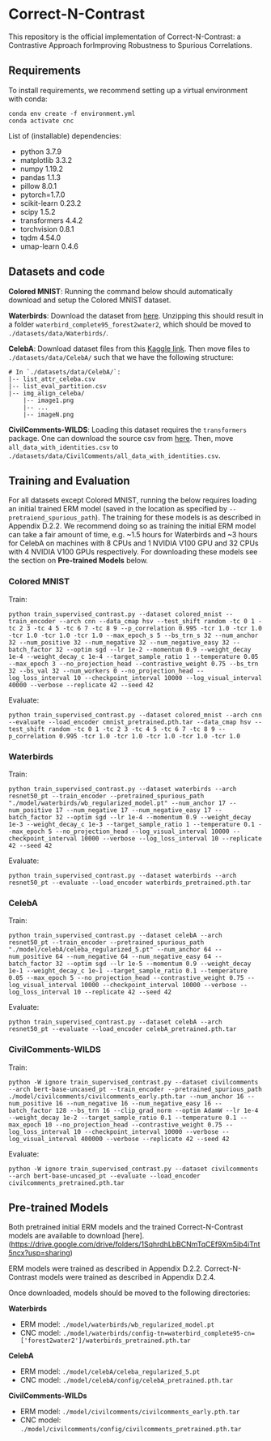 # Correct-N-Contrast

This repository is the official implementation of Correct-N-Contrast: a Contrastive Approach forImproving Robustness to Spurious Correlations. 


## Requirements

To install requirements, we recommend setting up a virtual environment with conda:

```setup
conda env create -f environment.yml  
conda activate cnc
```  

List of (installable) dependencies:  
* python 3.7.9  
* matplotlib 3.3.2
* numpy 1.19.2  
* pandas 1.1.3  
* pillow 8.0.1  
* pytorch=1.7.0  
* scikit-learn 0.23.2  
* scipy 1.5.2  
* transformers 4.4.2 
* torchvision 0.8.1  
* tqdm 4.54.0  
* umap-learn 0.4.6

## Datasets and code 

**Colored MNIST**: Running the command below should automatically download and setup the Colored MNIST dataset.  

**Waterbirds**: Download the dataset from [here](https://nlp.stanford.edu/data/dro/waterbird_complete95_forest2water2.tar.gz). Unzipping this should result in a folder `waterbird_complete95_forest2water2`, which should be moved to `./datasets/data/Waterbirds/`.  

**CelebA**: Download dataset files from this [Kaggle link](https://www.kaggle.com/jessicali9530/celeba-dataset). Then move files to `./datasets/data/CelebA/` such that we have the following structure:
```
# In `./datasets/data/CelebA/`:
|-- list_attr_celeba.csv
|-- list_eval_partition.csv
|-- img_align_celeba/
    |-- image1.png
    |-- ...
    |-- imageN.png
```  

**CivilComments-WILDS**: Loading this dataset requires the `transformers` package. One can download the source csv from [here](https://worksheets.codalab.org/bundles/0x8cd3de0634154aeaad2ee6eb96723c6e). Then, move `all_data_with_identities.csv` to `./datasets/data/CivilComments/all_data_with_identities.csv`.


## Training and Evaluation  

For all datasets except Colored MNIST, running the below requires loading an initial trained ERM model (saved in the location as specified by `--pretraiend_spurious_path`). The training for these models is as described in Appendix D.2.2. We recommend doing so as training the initial ERM model can take a fair amount of time, e.g. ~1.5 hours for Waterbirds and ~3 hours for CelebA on machines with 8 CPUs and 1 NVIDIA V100 GPU and 32 CPUs with 4 NVIDIA V100 GPUs respectively. For downloading these models see the section on **Pre-trained Models** below.


### Colored MNIST  

Train:  
```train
python train_supervised_contrast.py --dataset colored_mnist --train_encoder --arch cnn --data_cmap hsv --test_shift random -tc 0 1 -tc 2 3 -tc 4 5 -tc 6 7 -tc 8 9 --p_correlation 0.995 -tcr 1.0 -tcr 1.0 -tcr 1.0 -tcr 1.0 -tcr 1.0 --max_epoch_s 5 --bs_trn_s 32 --num_anchor 32 --num_positive 32 --num_negative 32 --num_negative_easy 32 --batch_factor 32 --optim sgd --lr 1e-2 --momentum 0.9 --weight_decay 1e-4 --weight_decay_c 1e-4 --target_sample_ratio 1 --temperature 0.05 --max_epoch 3 --no_projection_head --contrastive_weight 0.75 --bs_trn 32 --bs_val 32 --num_workers 0 --no_projection_head --log_loss_interval 10 --checkpoint_interval 10000 --log_visual_interval 40000 --verbose --replicate 42 --seed 42
```

Evaluate:  
```evaluate
python train_supervised_contrast.py --dataset colored_mnist --arch cnn --evaluate --load_encoder cmnist_pretrained.pth.tar --data_cmap hsv --test_shift random -tc 0 1 -tc 2 3 -tc 4 5 -tc 6 7 -tc 8 9 --p_correlation 0.995 -tcr 1.0 -tcr 1.0 -tcr 1.0 -tcr 1.0 -tcr 1.0
```

### Waterbirds

Train:  
```train
python train_supervised_contrast.py --dataset waterbirds --arch resnet50_pt --train_encoder --pretrained_spurious_path "./model/waterbirds/wb_regularized_model.pt" --num_anchor 17 --num_positive 17 --num_negative 17 --num_negative_easy 17 --batch_factor 32 --optim sgd --lr 1e-4 --momentum 0.9 --weight_decay 1e-3 --weight_decay_c 1e-3 --target_sample_ratio 1 --temperature 0.1 --max_epoch 5 --no_projection_head --log_visual_interval 10000 --checkpoint_interval 10000 --verbose --log_loss_interval 10 --replicate 42 --seed 42
```

Evaluate:  
```evaluate
python train_supervised_contrast.py --dataset waterbirds --arch resnet50_pt --evaluate --load_encoder waterbirds_pretrained.pth.tar 
```

### CelebA

Train:  
```train
python train_supervised_contrast.py --dataset celebA --arch resnet50_pt --train_encoder --pretrained_spurious_path "./model/celebA/celeba_regularized_5.pt" --num_anchor 64 --num_positive 64 --num_negative 64 --num_negative_easy 64 --batch_factor 32 --optim sgd --lr 1e-5 --momentum 0.9 --weight_decay 1e-1 --weight_decay_c 1e-1 --target_sample_ratio 0.1 --temperature 0.05 --max_epoch 5 --no_projection_head --contrastive_weight 0.75 --log_visual_interval 10000 --checkpoint_interval 10000 --verbose --log_loss_interval 10 --replicate 42 --seed 42
```

Evaluate:  
```evaluate
python train_supervised_contrast.py --dataset celebA --arch resnet50_pt --evaluate --load_encoder celebA_pretrained.pth.tar 
```

### CivilComments-WILDS

Train:  
```train
python -W ignore train_supervised_contrast.py --dataset civilcomments --arch bert-base-uncased_pt --train_encoder --pretrained_spurious_path ./model/civilcomments/civilcomments_early.pth.tar --num_anchor 16 --num_positive 16 --num_negative 16 --num_negative_easy 16 --batch_factor 128 --bs_trn 16 --clip_grad_norm --optim AdamW --lr 1e-4 --weight_decay 1e-2 --target_sample_ratio 0.1 --temperature 0.1 --max_epoch 10 --no_projection_head --contrastive_weight 0.75 --log_loss_interval 10 --checkpoint_interval 10000 --verbose --log_visual_interval 400000 --verbose --replicate 42 --seed 42
```

Evaluate:  
```eval
python -W ignore train_supervised_contrast.py --dataset civilcomments --arch bert-base-uncased_pt --evaluate --load_encoder civilcomments_pretrained.pth.tar 
```

## Pre-trained Models

Both pretrained initial ERM models and the trained Correct-N-Contrast models are available to download [here].(https://drive.google.com/drive/folders/1SqhrdhLbBCNmTqCEf9Xm5ib4iTnt5ncx?usp=sharing)

ERM models were trained as described in Appendix D.2.2. Correct-N-Contrast models were trained as described in Appendix D.2.4.  

Once downloaded, models should be moved to the following directories:  

**Waterbirds**  
- ERM model: `./model/waterbirds/wb_regularized_model.pt`  
- CNC model: `./model/waterbirds/config-tn=waterbird_complete95-cn=['forest2water2']/waterbirds_pretrained.pth.tar`  

**CelebA**  
- ERM model: `./model/celebA/celeba_regularized_5.pt`
- CNC model: `./model/celebA/config/celebA_pretrained.pth.tar`

**CivilComments-WILDs**  
- ERM model: `./model/civilcomments/civilcomments_early.pth.tar`
- CNC model: `./model/civilcomments/config/civilcomments_pretrained.pth.tar`
